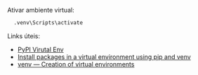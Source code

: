 Ativar ambiente virtual:
```bash
  .venv\Scripts\activate
```

Links úteis:
- [PyPI Virutal Env](https://pypi.org/project/virtualenv/)
- [Install packages in a virtual environment using pip and venv](https://packaging.python.org/en/latest/guides/installing-using-pip-and-virtual-environments/)
- [venv — Creation of virtual environments](https://docs.python.org/3/library/venv.html)
